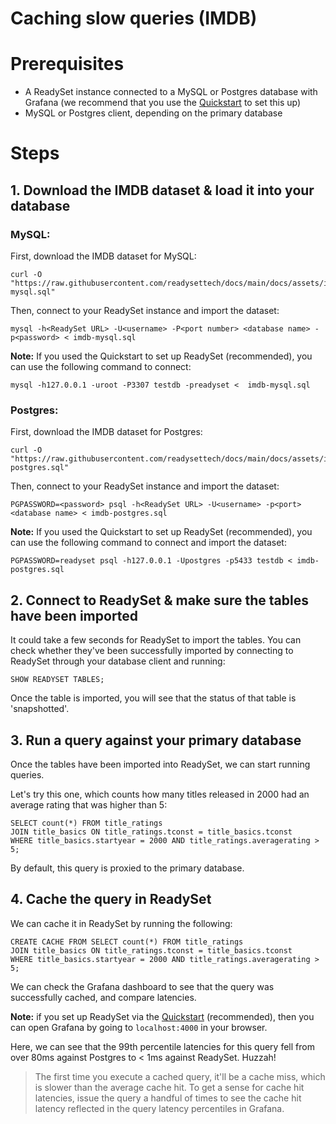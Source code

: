 # Caching slow queries (IMDB)

# Prerequisites

- A ReadySet instance connected to a MySQL or Postgres database with Grafana (we recommend that you use the [Quickstart](/quickstart) to set this up)
- MySQL or Postgres client, depending on the primary database

# Steps

## 1. Download the IMDB dataset & load it into your database

### MySQL:

First, download the IMDB dataset for MySQL:

```
curl -O "https://raw.githubusercontent.com/readysettech/docs/main/docs/assets/imdb-mysql.sql"
```

Then, connect to your ReadySet instance and import the dataset:

```
mysql -h<ReadySet URL> -U<username> -P<port number> <database name> -p<password> < imdb-mysql.sql
```

**Note:** If you used the Quickstart to set up ReadySet (recommended), you can use the following command to connect:

```
mysql -h127.0.0.1 -uroot -P3307 testdb -preadyset <  imdb-mysql.sql
```

### Postgres:

First, download the IMDB dataset for Postgres:

```
curl -O "https://raw.githubusercontent.com/readysettech/docs/main/docs/assets/imdb-postgres.sql"
```

Then, connect to your ReadySet instance and import the dataset:

```
PGPASSWORD=<password> psql -h<ReadySet URL> -U<username> -p<port> <database name> < imdb-postgres.sql
```

**Note:** If you used the Quickstart to set up ReadySet (recommended), you can use the following command to connect and import the dataset:

```
PGPASSWORD=readyset psql -h127.0.0.1 -Upostgres -p5433 testdb < imdb-postgres.sql
```

## 2. Connect to ReadySet & make sure the tables have been imported

It could take a few seconds for ReadySet to import the tables. You can check whether they've been successfully imported by connecting to ReadySet through your database client and running:

```
SHOW READYSET TABLES;
```

Once the table is imported, you will see that the status of that table is 'snapshotted'.

## 3. Run a query against your primary database

Once the tables have been imported into ReadySet, we can start running queries.

Let's try this one, which counts how many titles released in 2000 had an average rating that was higher than 5:

```
SELECT count(*) FROM title_ratings
JOIN title_basics ON title_ratings.tconst = title_basics.tconst
WHERE title_basics.startyear = 2000 AND title_ratings.averagerating > 5;
```

By default, this query is proxied to the primary database.

## 4. Cache the query in ReadySet

We can cache it in ReadySet by running the following:

```
CREATE CACHE FROM SELECT count(*) FROM title_ratings
JOIN title_basics ON title_ratings.tconst = title_basics.tconst
WHERE title_basics.startyear = 2000 AND title_ratings.averagerating > 5;
```

We can check the Grafana dashboard to see that the query was successfully cached, and compare latencies.

**Note:** if you set up ReadySet via the [Quickstart](/quickstart) (recommended), then you can open Grafana by going to `localhost:4000` in your browser.

Here, we can see that the 99th percentile latencies for this query fell from over 80ms against Postgres to < 1ms against ReadySet. Huzzah!

> The first time you execute a cached query, it'll be a cache miss, which is slower than the average cache hit. To get a sense for cache hit latencies, issue the query a handful of times to see the cache hit latency reflected in the query latency percentiles in Grafana.


